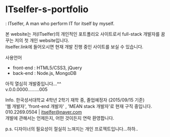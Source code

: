 # ITselfer-s-portfolio
: ITselfer, A man who perform IT for itself by myself.


본 website는 저(ITselfer)의 개인적인 포트폴리오 사이트로서 full-stack 개발자를 꿈꾸는 저의 첫 개인 website입니다.<br />
itselfer.link에 들어오시면 현재 개발 진행 중인 사이트를 보실 수 있습니다.

사용언어
  * front-end : HTML5/CSS3, jQuery
  * back-end  : Node.js, MongoDB
   
  
아직 열심히 개발중입니다...^^ <br />
v.0.0.0000.........005


Info.
한국성서대학교 4학년 2학기 재학 중, 졸업예정자 (2015/09/15 기준) <br />
'웹 개발자', 'front-end 개발자' , 'MEAN stack 개발자'로 현재 구직 중입니다. <br />
010.2269.0504 | itselfer@naver.com <br />
개발에 관해서는 언제든지, 어떤 것이든지 연락 환영합니다. <br />






p.s. 디자이너의 필요성이 절실히 느껴지는 개인 프로젝트입니다...하하..
